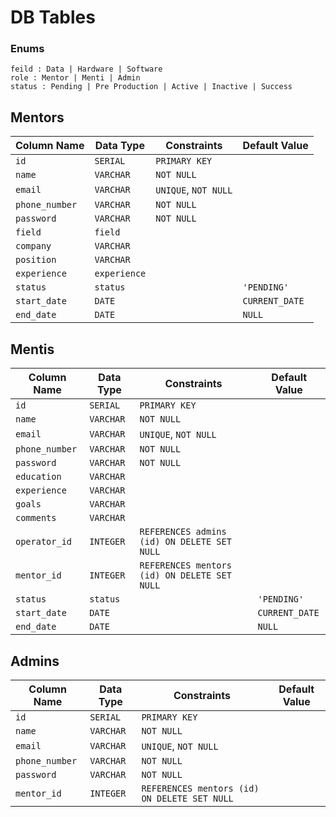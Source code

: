 # DB Tables
### Enums
`feild : Data | Hardware | Software`  
`role : Mentor | Menti | Admin`  
`status : Pending | Pre Production | Active | Inactive | Success`
## Mentors
| Column Name   | Data Type    | Constraints                   | Default Value   |
|---------------|--------------|-------------------------------|-----------------|
| `id`          | `SERIAL`     | `PRIMARY KEY`                |                 |
| `name`        | `VARCHAR`    | `NOT NULL`                   |                 |
| `email`       | `VARCHAR`    | `UNIQUE`, `NOT NULL`         |                 |
| `phone_number`| `VARCHAR`    | `NOT NULL`                   |                 |
| `password`    | `VARCHAR`    | `NOT NULL`                   |                 |
| `field`       | `field`      |                               |                 |
| `company`     | `VARCHAR`    |                               |                 |
| `position`    | `VARCHAR`    |                               |                 |
| `experience`  | `experience` |                               |                 |
| `status`      | `status`     |                               | `'PENDING'`     |
| `start_date`  | `DATE`       |                               | `CURRENT_DATE`  |
| `end_date`    | `DATE`       |                               | `NULL`          |  

## Mentis
| Column Name    | Data Type    | Constraints                               | Default Value   |
|----------------|--------------|-------------------------------------------|-----------------|
| `id`           | `SERIAL`     | `PRIMARY KEY`                            |                 |
| `name`         | `VARCHAR`    | `NOT NULL`                               |                 |
| `email`        | `VARCHAR`    | `UNIQUE`, `NOT NULL`                     |                 |
| `phone_number` | `VARCHAR`    | `NOT NULL`                               |                 |
| `password`     | `VARCHAR`    | `NOT NULL`                               |                 |
| `education`    | `VARCHAR`    |                                           |                 |
| `experience`   | `VARCHAR`    |                                           |                 |
| `goals`        | `VARCHAR`    |                                           |                 |
| `comments`     | `VARCHAR`    |                                           |                 |
| `operator_id`  | `INTEGER`    | `REFERENCES admins (id) ON DELETE SET NULL` |                 |
| `mentor_id`    | `INTEGER`    | `REFERENCES mentors (id) ON DELETE SET NULL` |                 |
| `status`       | `status`     |                                           | `'PENDING'`     |
| `start_date`   | `DATE`       |                                           | `CURRENT_DATE`  |
| `end_date`     | `DATE`       |                                           | `NULL`          |  

## Admins
| Column Name    | Data Type    | Constraints                               | Default Value   |
|----------------|--------------|-------------------------------------------|-----------------|
| `id`           | `SERIAL`     | `PRIMARY KEY`                            |                 |
| `name`         | `VARCHAR`    | `NOT NULL`                               |                 |
| `email`        | `VARCHAR`    | `UNIQUE`, `NOT NULL`                     |                 |
| `phone_number` | `VARCHAR`    | `NOT NULL`                               |                 |
| `password`     | `VARCHAR`    | `NOT NULL`                               |                 |
| `mentor_id`    | `INTEGER`    | `REFERENCES mentors (id) ON DELETE SET NULL` |                 |

